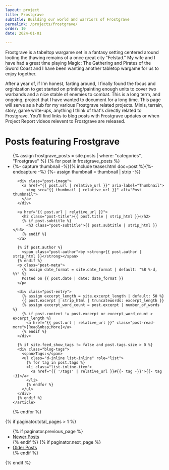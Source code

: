```yaml
---
layout: project
title: Frostgrave
subtitle: Building our world and warriors of Frostgrave
permalink: /projects/frostgrave/
order: 10
date: 2024-01-01

---
```



Frostgrave is a tabeltop wargame set in a fantasy setting centered around looting the thawing remains of a once great city "Felstad." My wife and I have had a great time playing Magic: The Gathering and Pirates of the Sword Coast and I have been wanting another tabletop wargame for us to enjoy together.

After a year of, if I'm honest, farting around, I finally found the focus and orginization to get started on printing/painting enough units to cover two warbands and a nice stable of enemies to combat. This is a long term, and ongoing, project that I have wanted to document for a long time. This page will serve as a hub for my various Frostgrave related projects. Minis, terrain, story, game write-ups, anything I think of that's directly related to Frostgrave. You'll find links to blog posts with Frostgrave updates or when Project Report videos relevent to Frostgrave are released.



# Posts featuring Frostgrave



<!-- Post list for Frostgrave category -->
<ul class="posts-list list-unstyled" role="list">
{% assign frostgrave_posts = site.posts | where: "categories", "Frostgrave" %}
{% for post in frostgrave_posts %}
  <li class="post-preview">
    <article>
      {%- capture thumbnail -%}{% include teaser.html doc=post %}{%- endcapture -%}
      {%- assign thumbnail = thumbnail | strip -%}

      <div class="post-image">
        <a href="{{ post.url | relative_url }}" aria-label="Thumbnail">
          <img src="{{ thumbnail | relative_url }}" alt="Post thumbnail">
        </a>
      </div>

      <a href="{{ post.url | relative_url }}">
        <h2 class="post-title">{{ post.title | strip_html }}</h2>
        {% if post.subtitle %}
          <h3 class="post-subtitle">{{ post.subtitle | strip_html }}</h3>
        {% endif %}
      </a>

      {% if post.author %}
        <span class="post-author">by <strong>{{ post.author | strip_html }}</strong></span>
      {% endif %}
      <p class="post-meta">
        {% assign date_format = site.date_format | default: "%B %-d, %Y" %}
        Posted on {{ post.date | date: date_format }}
      </p>

      <div class="post-entry">
        {% assign excerpt_length = site.excerpt_length | default: 50 %}
        {{ post.excerpt | strip_html | truncatewords: excerpt_length }}
        {% assign excerpt_word_count = post.excerpt | number_of_words %}
        {% if post.content != post.excerpt or excerpt_word_count > excerpt_length %}
          <a href="{{ post.url | relative_url }}" class="post-read-more">[Read&nbsp;More]</a>
        {% endif %}
      </div>

      {% if site.feed_show_tags != false and post.tags.size > 0 %}
      <div class="blog-tags">
        <span>Tags:</span>
        <ul class="d-inline list-inline" role="list">
          {% for tag in post.tags %}
          <li class="list-inline-item">
            <a href="{{ '/tags' | relative_url }}#{{- tag -}}">{{- tag -}}</a>
          </li>
          {% endfor %}
        </ul>
      </div>
      {% endif %}
    </article>
  </li>
{% endfor %}
</ul>

<!-- Pagination -->
{% if paginator.total_pages > 1 %}
<ul class="pagination main-pager">
  {% if paginator.previous_page %}
  <li class="page-item previous">
    <a class="page-link" href="{{ paginator.previous_page_path | absolute_url }}">
      <i class="fas fa-arrow-left" alt="Newer Posts"></i>
      <span class="d-none d-sm-inline-block">Newer Posts</span>
    </a>
  </li>
  {% endif %}
  {% if paginator.next_page %}
  <li class="page-item next">
    <a class="page-link" href="{{ paginator.next_page_path | absolute_url }}">
      <span class="d-none d-sm-inline-block">Older Posts</span>
      <i class="fas fa-arrow-right" alt="Older Posts"></i>
    </a>
  </li>
  {% endif %}
</ul>
{% endif %}
